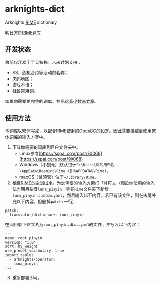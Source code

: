 # arknights-dict
Arknights [RIME](https://rime.im) dictionary

明日方舟[RIME](https://rime.im)词库

## 开发状态
目前仅开发了干员名称。未来计划支持：
- SS、危机合约等活动的名称；
- 肉鸽地图；
- 游戏术语；
- 社区常用词。

如果您需要更完整的词库，参见[这篇少数派文章](https://sspai.com/post/90068)。

## 使用方法
本词库以繁体写成，以配合RIME使用的[OpenCC](https://github.com/byVoid/OpenCC)的设定。因此需要挂载到使用繁体词库的输入方案中。

1. 下载你需要的词库到用户文件夹中。
   - Linux参考[https://sspai.com/post/90068](https://sspai.com/post/90068)
   - Windows（小狼毫）默认位于`C:\Users\你的用户名\AppData\Roaming\Rime`（即`%APPDATA%\Rime`）。
   - macOS（鼠须管）位于`~/Library/Rime`。
2. 根据[RIME的定制指南](https://github.com/rime/home/wiki/CustomizationGuide)，为您需要的输入方案打「补靪」。（假设你使用的输入法为朙月拼音`luna_pinyin`，则在`Rime`文件夹下新增`luna_pinyin.custom.yaml`，然后输入以下内容。若已有该文件，则在末尾补充以下内容，但删掉`patch:`一行）
```
patch:
  translator/dictionary: root_pinyin
```

在同目录下建立名为`root_pinyin.dict.yaml`的文件，并写入以下内容：

```
---
name: root_pinyin
version: "1.0"
sort: by_weight
use_preset_vocabulary: true
import_tables
  - arknights-operators
  - luna_pinyin
...
```
3. 重新部署即可。
